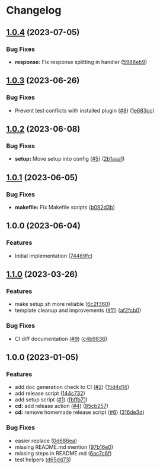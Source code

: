 # Changelog

## [1.0.4](https://github.com/tdfacer/explain-it.nvim/compare/v1.0.3...v1.0.4) (2023-07-05)


### Bug Fixes

* **response:** Fix response splitting in handler ([5988eb9](https://github.com/tdfacer/explain-it.nvim/commit/5988eb99c0c926132eeb3946e34d29751c93a0de))

## [1.0.3](https://github.com/tdfacer/explain-it.nvim/compare/v1.0.2...v1.0.3) (2023-06-26)


### Bug Fixes

* Prevent test conflicts with installed plugin ([#8](https://github.com/tdfacer/explain-it.nvim/issues/8)) ([1e683cc](https://github.com/tdfacer/explain-it.nvim/commit/1e683cc360245f13844ef33aba76806dee2b888d))

## [1.0.2](https://github.com/tdfacer/explain-it.nvim/compare/v1.0.1...v1.0.2) (2023-06-08)


### Bug Fixes

* **setup:** Move setup into config ([#5](https://github.com/tdfacer/explain-it.nvim/issues/5)) ([2b1aaa1](https://github.com/tdfacer/explain-it.nvim/commit/2b1aaa1b52eb64fb57371270c50c384373ee7600))

## [1.0.1](https://github.com/tdfacer/explain-it.nvim/compare/v1.0.0...v1.0.1) (2023-06-05)


### Bug Fixes

* **makefile:** Fix Makefile scripts ([b092d3b](https://github.com/tdfacer/explain-it.nvim/commit/b092d3b4d2f039b896f7c6f7c4fdbdbb85438d1a))

## 1.0.0 (2023-06-04)


### Features

* Initial implementation ([74469fc](https://github.com/tdfacer/explain-it.nvim/commit/74469fc3c7af2fef40cd54e056eadcf47890b46c))

## [1.1.0](https://github.com/shortcuts/neovim-plugin-boilerplate/compare/v1.0.0...v1.1.0) (2023-03-26)


### Features

* make setup.sh more reliable ([6c2f360](https://github.com/shortcuts/neovim-plugin-boilerplate/commit/6c2f360be9acd1c747f9cce112c6a0205e76532c))
* template cleanup and improvements ([#11](https://github.com/shortcuts/neovim-plugin-boilerplate/issues/11)) ([af2fcb0](https://github.com/shortcuts/neovim-plugin-boilerplate/commit/af2fcb0ffcac54eb9e4092bb860c22e29d2579dc))


### Bug Fixes

* CI diff documentation ([#9](https://github.com/shortcuts/neovim-plugin-boilerplate/issues/9)) ([c4b9836](https://github.com/shortcuts/neovim-plugin-boilerplate/commit/c4b98367f82a6fe47d7268ac7a3887643831eac8))

## 1.0.0 (2023-01-05)


### Features

* add doc generation check to CI ([#2](https://github.com/shortcuts/neovim-plugin-boilerplate/issues/2)) ([15d4d14](https://github.com/shortcuts/neovim-plugin-boilerplate/commit/15d4d1462f0bf99349ddd626d8f1a4b1b95f8a14))
* add release script ([144c732](https://github.com/shortcuts/neovim-plugin-boilerplate/commit/144c732b598c01c52f81d89f085ff5a5aefe1a1f))
* add setup script ([#1](https://github.com/shortcuts/neovim-plugin-boilerplate/issues/1)) ([fbffb71](https://github.com/shortcuts/neovim-plugin-boilerplate/commit/fbffb71deea4fafb4e76c5901fa263b155ab8e94))
* **cd:** add release action ([#4](https://github.com/shortcuts/neovim-plugin-boilerplate/issues/4)) ([85cb257](https://github.com/shortcuts/neovim-plugin-boilerplate/commit/85cb257bfe0c2770364541044cfc478cecf58a2a))
* **cd:** remove homemade release script ([#6](https://github.com/shortcuts/neovim-plugin-boilerplate/issues/6)) ([316de3d](https://github.com/shortcuts/neovim-plugin-boilerplate/commit/316de3d10be0f704bdfecde3d889efe9c2e57570))


### Bug Fixes

* easier replace ([0d686ea](https://github.com/shortcuts/neovim-plugin-boilerplate/commit/0d686eab4a45c4437bfaa3fdf8365de305587dff))
* missing README.md mention ([97b16e0](https://github.com/shortcuts/neovim-plugin-boilerplate/commit/97b16e028283cc7a47421da518cd51c3db206427))
* missing steps in README.md ([6ac7c6f](https://github.com/shortcuts/neovim-plugin-boilerplate/commit/6ac7c6fab61fd9af968ad476161b06406692ca87))
* test helpers ([d65dd73](https://github.com/shortcuts/neovim-plugin-boilerplate/commit/d65dd73119ec466bdd99d9833f27c4f6a936fe1e))
